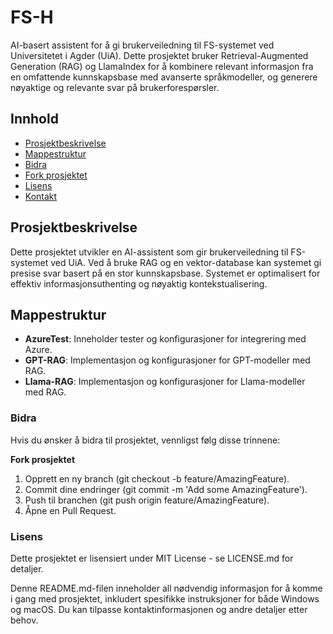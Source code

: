 # FS-H

AI-basert assistent for å gi brukerveiledning til FS-systemet ved Universitetet i Agder (UiA). Dette prosjektet bruker Retrieval-Augmented Generation (RAG) og LlamaIndex for å kombinere relevant informasjon fra en omfattende kunnskapsbase med avanserte språkmodeller, og generere nøyaktige og relevante svar på brukerforespørsler.

## Innhold

- [Prosjektbeskrivelse](#prosjektbeskrivelse)
- [Mappestruktur](#mappestruktur)
- [Bidra](#bidra)
- [Fork prosjektet](#fork-prosjektet)
- [Lisens](#lisens)
- [Kontakt](#kontakt)

## Prosjektbeskrivelse

Dette prosjektet utvikler en AI-assistent som gir brukerveiledning til FS-systemet ved UiA. Ved å bruke RAG og en vektor-database kan systemet gi presise svar basert på en stor kunnskapsbase. Systemet er optimalisert for effektiv informasjonsuthenting og nøyaktig kontekstualisering.

## Mappestruktur

- **AzureTest**: Inneholder tester og konfigurasjoner for integrering med Azure.
- **GPT-RAG**: Implementasjon og konfigurasjoner for GPT-modeller med RAG.
- **Llama-RAG**: Implementasjon og konfigurasjoner for Llama-modeller med RAG.

### Bidra
Hvis du ønsker å bidra til prosjektet, vennligst følg disse trinnene:

**Fork prosjektet**
1. Opprett en ny branch (git checkout -b feature/AmazingFeature).
2. Commit dine endringer (git commit -m 'Add some AmazingFeature').
3. Push til branchen (git push origin feature/AmazingFeature).
4. Åpne en Pull Request.

### Lisens
Dette prosjektet er lisensiert under MIT License - se LICENSE.md for detaljer.

Denne README.md-filen inneholder all nødvendig informasjon for å komme i gang med prosjektet, inkludert spesifikke instruksjoner for både Windows og macOS. Du kan tilpasse kontaktinformasjonen og andre detaljer etter behov.
